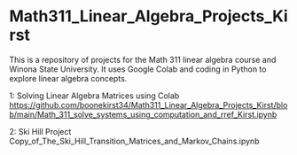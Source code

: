 # Math311_Linear_Algebra_Projects_Kirst

This is a repository of projects for the Math 311 linear algebra course and Winona State University. It uses Google Colab and coding in Python to explore linear algebra concepts.

1: Solving Linear Algebra Matrices using Colab https://github.com/boonekirst34/Math311_Linear_Algebra_Projects_Kirst/blob/main/Math_311_solve_systems_using_computation_and_rref_Kirst.ipynb

2: Ski Hill Project
Copy_of_The_Ski_Hill_Transition_Matrices_and_Markov_Chains.ipynb
